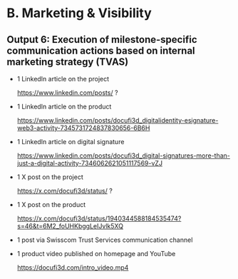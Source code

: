 # B. Marketing & Visibility

## Output 6: Execution of milestone-specific communication actions based on internal marketing strategy (TVAS)

- 1 LinkedIn article on the project

  https://www.linkedin.com/posts/ ?

- 1 LinkedIn article on the product

  https://www.linkedin.com/posts/docufi3d_digitalidentity-esignature-web3-activity-7345731724837830656-6B6H
  
- 1 LinkedIn article on digital signature

  https://www.linkedin.com/posts/docufi3d_digital-signatures-more-than-just-a-digital-activity-7346062621051117569-vZJ

- 1 X post on the project

  https://x.com/docufi3d/status/ ?

- 1 X post on the product

  https://x.com/docufi3d/status/1940344588184535474?s=46&t=6M2_foUHKbggLeIJvlk5XQ

- 1 post via Swisscom Trust Services communication channel

- 1 product video published on homepage and YouTube
  
  https://docufi3d.com/intro_video.mp4
